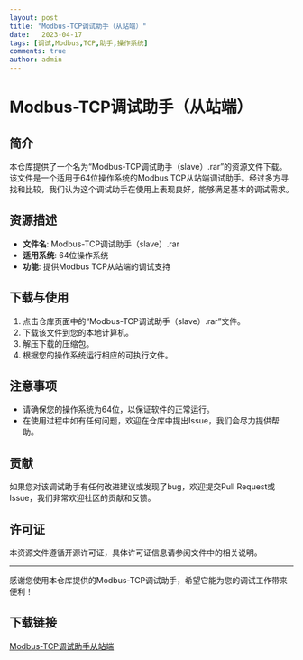 ```yaml
---
layout: post
title: "Modbus-TCP调试助手（从站端）"
date:   2023-04-17
tags: [调试,Modbus,TCP,助手,操作系统]
comments: true
author: admin
---
```

# Modbus-TCP调试助手（从站端）

## 简介

本仓库提供了一个名为“Modbus-TCP调试助手（slave）.rar”的资源文件下载。该文件是一个适用于64位操作系统的Modbus TCP从站端调试助手。经过多方寻找和比较，我们认为这个调试助手在使用上表现良好，能够满足基本的调试需求。

## 资源描述

- **文件名**: Modbus-TCP调试助手（slave）.rar
- **适用系统**: 64位操作系统
- **功能**: 提供Modbus TCP从站端的调试支持

## 下载与使用

1. 点击仓库页面中的“Modbus-TCP调试助手（slave）.rar”文件。
2. 下载该文件到您的本地计算机。
3. 解压下载的压缩包。
4. 根据您的操作系统运行相应的可执行文件。

## 注意事项

- 请确保您的操作系统为64位，以保证软件的正常运行。
- 在使用过程中如有任何问题，欢迎在仓库中提出Issue，我们会尽力提供帮助。

## 贡献

如果您对该调试助手有任何改进建议或发现了bug，欢迎提交Pull Request或Issue，我们非常欢迎社区的贡献和反馈。

## 许可证

本资源文件遵循开源许可证，具体许可证信息请参阅文件中的相关说明。

---

感谢您使用本仓库提供的Modbus-TCP调试助手，希望它能为您的调试工作带来便利！

## 下载链接

[Modbus-TCP调试助手从站端](https://pan.quark.cn/s/569257d78e75)